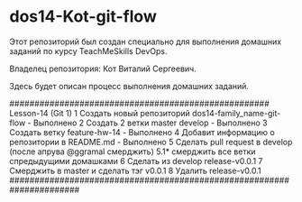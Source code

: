 # dos14-Kot-git-flow

Этот репозиторий был создан специально для выполнения домашних заданий по курсу TeachMeSkills DevOps.

Владелец репозитория: Кот Виталий Сергеевич.

Здесь будет описан процесс выполнения домашних заданий.

#################################################### Lesson-14 (Git 1)
1 Создать новый репозиторий dos14-family_name-git-flow - Выполнено
2 Создать 2 ветки master develop - Выполнено
3 Cоздать ветку feature-hw-14 - Выполнено
4 Добавит информацию о репозитории в README.md - Выполнено
5 Сделать pull request в develop (после апрува @ggramal смерджить)
5.1* cмерджить все ветки спредыдущими домашками
6 Сделать из develop release-v0.0.1
7 Cмерджить в master и сделать тэг v0.0.1
8 Удалить release-v0.0.1
######################################################################
